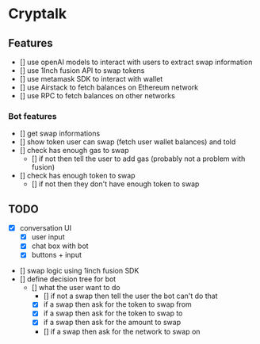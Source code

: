 # Cryptalk

## Features

- [] use openAI models to interact with users to extract swap information
- [] use 1Inch fusion API to swap tokens
- [] use metamask SDK to interact with wallet
- [] use Airstack to fetch balances on Ethereum network
- [] use RPC to fetch balances on other networks

### Bot features

- [] get swap informations
- [] show token user can swap (fetch user wallet balances) and told
- [] check has enough gas to swap
  - [] if not then tell the user to add gas (probably not a problem with fusion)
- [] check has enough token to swap
  - [] if not then they don't have enough token to swap

## TODO

- [x] conversation UI
  - [x] user input
  - [x] chat box with bot
  - [x] buttons + input
- [] swap logic using 1inch fusion SDK
- [] define decision tree for bot
  - [] what the user want to do
    - [] if not a swap then tell the user the bot can't do that
    - [x] if a swap then ask for the token to swap from
    - [x] if a swap then ask for the token to swap to
    - [x] if a swap then ask for the amount to swap
    - [] if a swap then ask for the network to swap on
